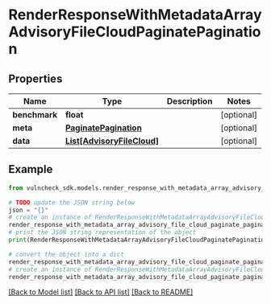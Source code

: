 # RenderResponseWithMetadataArrayAdvisoryFileCloudPaginatePagination


## Properties

Name | Type | Description | Notes
------------ | ------------- | ------------- | -------------
**benchmark** | **float** |  | [optional] 
**meta** | [**PaginatePagination**](PaginatePagination.md) |  | [optional] 
**data** | [**List[AdvisoryFileCloud]**](AdvisoryFileCloud.md) |  | [optional] 

## Example

```python
from vulncheck_sdk.models.render_response_with_metadata_array_advisory_file_cloud_paginate_pagination import RenderResponseWithMetadataArrayAdvisoryFileCloudPaginatePagination

# TODO update the JSON string below
json = "{}"
# create an instance of RenderResponseWithMetadataArrayAdvisoryFileCloudPaginatePagination from a JSON string
render_response_with_metadata_array_advisory_file_cloud_paginate_pagination_instance = RenderResponseWithMetadataArrayAdvisoryFileCloudPaginatePagination.from_json(json)
# print the JSON string representation of the object
print(RenderResponseWithMetadataArrayAdvisoryFileCloudPaginatePagination.to_json())

# convert the object into a dict
render_response_with_metadata_array_advisory_file_cloud_paginate_pagination_dict = render_response_with_metadata_array_advisory_file_cloud_paginate_pagination_instance.to_dict()
# create an instance of RenderResponseWithMetadataArrayAdvisoryFileCloudPaginatePagination from a dict
render_response_with_metadata_array_advisory_file_cloud_paginate_pagination_from_dict = RenderResponseWithMetadataArrayAdvisoryFileCloudPaginatePagination.from_dict(render_response_with_metadata_array_advisory_file_cloud_paginate_pagination_dict)
```
[[Back to Model list]](../README.md#documentation-for-models) [[Back to API list]](../README.md#documentation-for-api-endpoints) [[Back to README]](../README.md)


